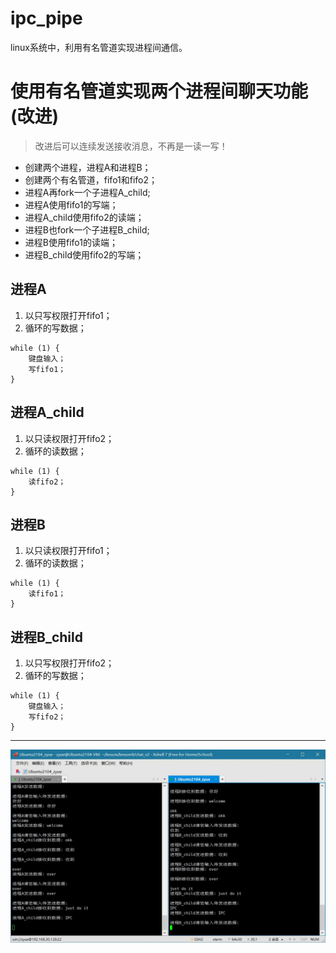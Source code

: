 # ipc_pipe
linux系统中，利用有名管道实现进程间通信。
# 使用有名管道实现两个进程间聊天功能(改进)

> 改进后可以连续发送接收消息，不再是一读一写！

- 创建两个进程，进程A和进程B；
- 创建两个有名管道，fifo1和fifo2；
- 进程A再fork一个子进程A_child;
- 进程A使用fifo1的写端；
- 进程A_child使用fifo2的读端；
- 进程B也fork一个子进程B_child;
- 进程B使用fifo1的读端；
- 进程B_child使用fifo2的写端；

## 进程A
1. 以只写权限打开fifo1；
2. 循环的写数据；
```
while (1) {
    键盘输入；
    写fifo1；
}
```
## 进程A_child
1. 以只读权限打开fifo2；
2. 循环的读数据；
```
while (1) {
    读fifo2；
}
```

## 进程B
1. 以只读权限打开fifo1；
2. 循环的读数据；
```
while (1) {
    读fifo1；
}
```
## 进程B_child
1. 以只写权限打开fifo2；
2. 循环的写数据；
```
while (1) {
    键盘输入；
    写fifo2；
}
```
---

![效果图](chat_v2/20220629170855.jpg) 
